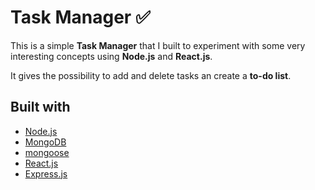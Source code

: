 # Task Manager :white_check_mark:

This is a simple **Task Manager** that I built to experiment with some very interesting concepts using **Node.js** and **React.js**.

It gives the possibility to add and delete tasks an create a **to-do list**.

## Built with

* [Node.js](https://nodejs.org/en/docs)
* [MongoDB](https://www.mongodb.com/docs/)
* [mongoose](https://mongoosejs.com/docs/)
* [React.js](https://nodejs.org/en/docs)
* [Express.js](https://expressjs.com/)

